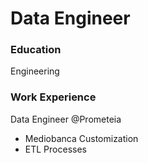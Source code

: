 # Data Engineer

### Education
Engineering


### Work Experience
Data Engineer @Prometeia
- Mediobanca Customization
- ETL Processes
